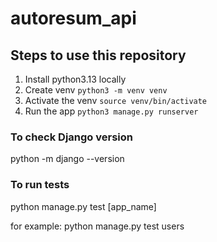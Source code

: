 # autoresum_api

## Steps to use this repository

1. Install python3.13 locally
2. Create venv `python3 -m venv venv`
3. Activate the venv `source venv/bin/activate`
4. Run the app `python3 manage.py runserver`

### To check Django version

python -m django --version

### To run tests

python manage.py test [app_name]

for example: python manage.py test users
